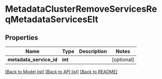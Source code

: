 # MetadataClusterRemoveServicesReqMetadataServicesElt

## Properties
Name | Type | Description | Notes
------------ | ------------- | ------------- | -------------
**metadata_service_id** | **int** |  | [optional] 

[[Back to Model list]](../README.md#documentation-for-models) [[Back to API list]](../README.md#documentation-for-api-endpoints) [[Back to README]](../README.md)


